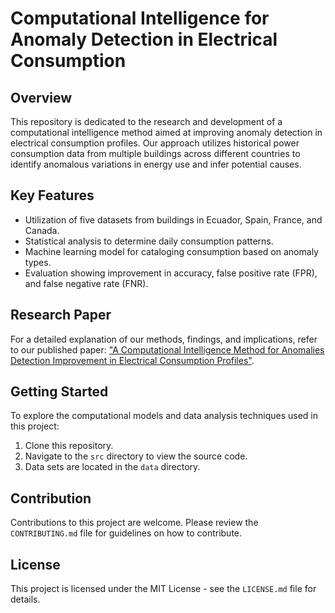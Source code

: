 # Computational Intelligence for Anomaly Detection in Electrical Consumption

## Overview
This repository is dedicated to the research and development of a computational intelligence method aimed at improving anomaly detection in electrical consumption profiles. Our approach utilizes historical power consumption data from multiple buildings across different countries to identify anomalous variations in energy use and infer potential causes.

## Key Features
- Utilization of five datasets from buildings in Ecuador, Spain, France, and Canada.
- Statistical analysis to determine daily consumption patterns.
- Machine learning model for cataloging consumption based on anomaly types.
- Evaluation showing improvement in accuracy, false positive rate (FPR), and false negative rate (FNR).

## Research Paper
For a detailed explanation of our methods, findings, and implications, refer to our published paper: ["A Computational Intelligence Method for Anomalies Detection Improvement in Electrical Consumption Profiles"](https://doi.org/10.1016/j.egyr.2023.12.045).

## Getting Started
To explore the computational models and data analysis techniques used in this project:
1. Clone this repository.
2. Navigate to the `src` directory to view the source code.
3. Data sets are located in the `data` directory.

## Contribution
Contributions to this project are welcome. Please review the `CONTRIBUTING.md` file for guidelines on how to contribute.

## License
This project is licensed under the MIT License - see the `LICENSE.md` file for details.

